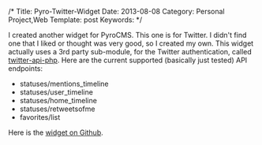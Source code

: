 /*
Title: Pyro-Twitter-Widget
Date: 2013-08-08
Category: Personal Project,Web
Template: post
Keywords: 
*/

I created another widget for PyroCMS. This one is for Twitter. I didn't
find one that I liked or thought was very good, so I created my own.
This widget actually uses a 3rd party sub-module, for the Twitter
authentication, called
[twitter-api-php](https://github.com/J7mbo/twitter-api-php "J7mbo/twitter-api-php").
Here are the current supported (basically just tested) API endpoints:

-   statuses/mentions\_timeline
-   statuses/user\_timeline
-   statuses/home\_timeline
-   statuses/retweetsofme
-   favorites/list

Here is the [widget on
Github](https://github.com/james2doyle/pyro-twitter-widget "james2doyle/pyro-twitter-widget").
